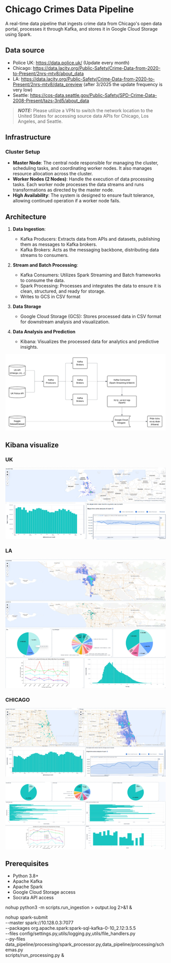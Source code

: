 # Chicago Crimes Data Pipeline

A real-time data pipeline that ingests crime data from Chicago's open data portal, processes it through Kafka, and stores it in Google Cloud Storage using Spark.

## Data source
   - Police UK: https://data.police.uk/ (Update every month)
   - Chicago: https://data.lacity.org/Public-Safety/Crime-Data-from-2020-to-Present/2nrs-mtv8/about_data 
   - LA: https://data.lacity.org/Public-Safety/Crime-Data-from-2020-to-Present/2nrs-mtv8/data_preview (after 3/2025 the update frequency is very low)
   - Seattle: https://cos-data.seattle.gov/Public-Safety/SPD-Crime-Data-2008-Present/tazs-3rd5/about_data 
   > **_NOTE:_**  Please utilize a VPN to switch the network location to the United States for accessing source data APIs for Chicago, Los Angeles, and Seattle.

## Infrastructure

### Cluster Setup
   - **Master Node**: The central node responsible for managing the cluster, scheduling tasks, and coordinating worker nodes. It also manages resource allocation across the cluster.
   - **Worker Nodes (2 Nodes)**: Handle the execution of data processing tasks. Each worker node processes the data streams and runs transformations as directed by the master node.
   - **High Availability**: The system is designed to ensure fault tolerance, allowing continued operation if a worker node fails.

## Architecture

1. **Data Ingestion**: 
   - Kafka Producers: Extracts data from APIs and datasets, publishing them as messages to Kafka brokers.
   - Kafka Brokers: Acts as the messaging backbone, distributing data streams to consumers.

2. **Stream and Batch Processing**:
   - Kafka Consumers: Utilizes Spark Streaming and Batch frameworks to consume the data.
   - Spark Processing: Processes and integrates the data to ensure it is clean, structured, and ready for storage.
   - Writes to GCS in CSV format
3. **Data Storage**
   - Google Cloud Storage (GCS): Stores processed data in CSV format for downstream analysis and visualization.
4. **Data Analysis and Prediction**
   - Kibana: Visualizes the processed data for analytics and predictive insights.

![alt text](diagram.png)

## Kibana visualize

### UK
![alt text](<Kibanna visualize pic/UK-1.jpg>)
![alt text](<Kibanna visualize pic/UK-2.jpg>)

### LA
![alt text](<Kibanna visualize pic/LA-1.jpg>)
![alt text](<Kibanna visualize pic/LA-2.jpg>)

### CHICAGO
![alt text](<Kibanna visualize pic/CHIACGO-2.jpg>)

![alt text](<Kibanna visualize pic/CHIACGO-1.jpg>)


## Prerequisites

- Python 3.8+
- Apache Kafka
- Apache Spark
- Google Cloud Storage access
- Socrata API access

<!-- ## Installation

1. Clone the repository
2. Create and activate a virtual environment
3. Install dependencies:
   ```bash
   pip install -r requirements.txt -->

nohup python3 -m scripts.run_ingestion > output.log 2>&1 &

nohup spark-submit \
    --master spark://10.128.0.3:7077 \
    --packages org.apache.spark:spark-sql-kafka-0-10_2.12:3.5.5  \
    --files config/settings.py,utils/logging.py,utils/file_handlers.py \
    --py-files data_pipeline/processing/spark_processor.py,data_pipeline/processing/schemas.py \
    scripts/run_processing.py &


